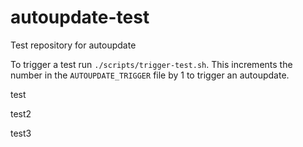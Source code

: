 # autoupdate-test
Test repository for autoupdate

To trigger a test run `./scripts/trigger-test.sh`.
This increments the number in the `AUTOUPDATE_TRIGGER` file by 1 to trigger an
autoupdate.


test


test2


test3